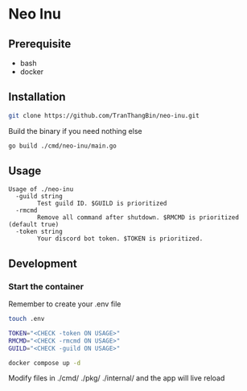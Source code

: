 # Neo Inu

## Prerequisite

- bash
- docker

## Installation

```bash
git clone https://github.com/TranThangBin/neo-inu.git
```

<p>Build the binary if you need nothing else</p>

```bash
go build ./cmd/neo-inu/main.go
```

## Usage

```
Usage of ./neo-inu
  -guild string
        Test guild ID. $GUILD is prioritized
  -rmcmd
        Remove all command after shutdown. $RMCMD is prioritized (default true)
  -token string
        Your discord bot token. $TOKEN is prioritized.
```

## Development

### Start the container

<p>Remember to create your .env file</p>

```bash
touch .env
```

```bash
TOKEN="<CHECK -token ON USAGE>"
RMCMD="<CHECK -rmcmd ON USAGE>"
GUILD="<CHECK -guild ON USAGE>"
```

```bash
docker compose up -d
```

<p>Modify files in ./cmd/ ./pkg/ ./internal/ and the app will live reload</p>

